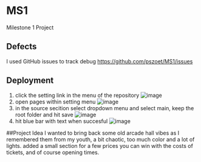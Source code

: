 # MS1
Milestone 1 Project

## Defects
I used GitHub issues to track debug https://github.com/pszoet/MS1/issues



## Deployment
1. click the setting link in the menu of the repository 
![image](https://user-images.githubusercontent.com/63070414/164948915-4e6806b8-f3e5-47a5-9d9f-4d62489a73ef.png)
2. open pages within setting menu 
![image](https://user-images.githubusercontent.com/63070414/164948954-9c7b8695-1709-4fdb-9c9d-78325517e53c.png)
3. in the source secition select dropdown menu and select main, keep the root folder and hit save 
![image](https://user-images.githubusercontent.com/63070414/164948975-95df3c38-b487-43cf-9595-1caab4f6915e.png)
4. hit blue bar with text when succesful 
![image](https://user-images.githubusercontent.com/63070414/164948981-5ca4662b-5ac7-45c7-a687-ee08e15b3d49.png)


##Project Idea
I wanted to bring back some old arcade hall vibes as I remembered them from my youth, a bit chaotic, too much color and a lot of lights.
added a small section for a few prices you can win with the costs of tickets, and of course opening times.




##
